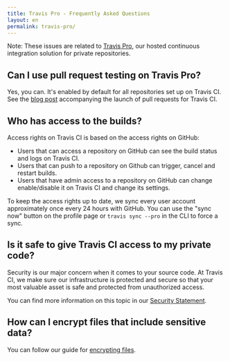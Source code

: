 ```yaml
---
title: Travis Pro - Frequently Asked Questions
layout: en
permalink: travis-pro/
---
```


<div id="toc"></div>

Note: These issues are related to [Travis Pro](http://travis-ci.com), our hosted
continuous integration solution for private repositories.

## Can I use pull request testing on Travis Pro?

Yes, you can. It's enabled by default for all repositories set up on Travis CI. See
the [blog
post](http://blog.travis-ci.com/announcing-pull-request-support/)
accompanying the launch of pull requests for Travis CI.

## Who has access to the builds?

Access rights on Travis CI is based on the access rights on GitHub:

* Users that can access a repository on GitHub can see the build status and logs on Travis CI.
* Users that can push to a repository on Github can trigger, cancel and restart builds.
* Users that have admin access to a repository on GitHub can change enable/disable it on Travis CI and change its settings.

To keep the access rights up to date, we sync every user account approximately once every 24 hours with GitHub. You can use the "sync now" button on the profile page or `travis sync --pro` in the CLI to force a sync.

## Is it safe to give Travis CI access to my private code?

Security is our major concern when it comes to your source code. At Travis CI, we make sure our infrastructure is protected and secure so that your most valuable asset is safe and protected from unauthorized access.

You can find more information on this topic in our [Security Statement](https://billing.travis-ci.com/pages/security).

## How can I encrypt files that include sensitive data?

You can follow our guide for [encrypting files](/user/encrypting-files/).

